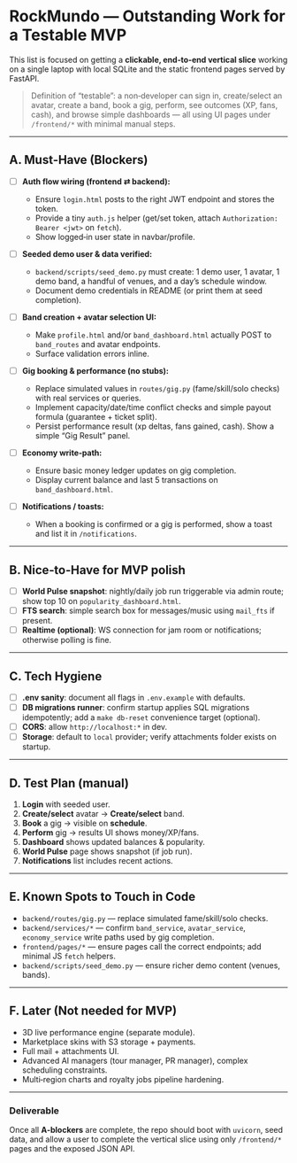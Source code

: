 # RockMundo — Outstanding Work for a Testable MVP

This list is focused on getting a **clickable, end‑to‑end vertical slice** working on a single laptop with local SQLite and the static frontend pages served by FastAPI.

> Definition of “testable”: a non‑developer can sign in, create/select an avatar, create a band, book a gig, perform, see outcomes (XP, fans, cash), and browse simple dashboards — all using UI pages under `/frontend/*` with minimal manual steps.

---

## A. Must‑Have (Blockers)

- [ ] **Auth flow wiring (frontend ⇄ backend):**  
  - Ensure `login.html` posts to the right JWT endpoint and stores the token.  
  - Provide a tiny `auth.js` helper (get/set token, attach `Authorization: Bearer <jwt>` on `fetch`).  
  - Show logged‑in user state in navbar/profile.

- [ ] **Seeded demo user & data verified:**  
  - `backend/scripts/seed_demo.py` must create: 1 demo user, 1 avatar, 1 demo band, a handful of venues, and a day’s schedule window.  
  - Document demo credentials in README (or print them at seed completion).

- [ ] **Band creation + avatar selection UI:**  
  - Make `profile.html` and/or `band_dashboard.html` actually POST to `band_routes` and avatar endpoints.  
  - Surface validation errors inline.

- [ ] **Gig booking & performance (no stubs):**  
  - Replace simulated values in `routes/gig.py` (fame/skill/solo checks) with real services or queries.  
  - Implement capacity/date/time conflict checks and simple payout formula (guarantee + ticket split).  
  - Persist performance result (xp deltas, fans gained, cash). Show a simple “Gig Result” panel.

- [ ] **Economy write‑path:**  
  - Ensure basic money ledger updates on gig completion.  
  - Display current balance and last 5 transactions on `band_dashboard.html`.

- [ ] **Notifications / toasts:**  
  - When a booking is confirmed or a gig is performed, show a toast and list it in `/notifications`.

---

## B. Nice‑to‑Have for MVP polish

- [ ] **World Pulse snapshot**: nightly/daily job run triggerable via admin route; show top 10 on `popularity_dashboard.html`.
- [ ] **FTS search**: simple search box for messages/music using `mail_fts` if present.
- [ ] **Realtime (optional)**: WS connection for jam room or notifications; otherwise polling is fine.

---

## C. Tech Hygiene

- [ ] **.env sanity**: document all flags in `.env.example` with defaults.
- [ ] **DB migrations runner**: confirm startup applies SQL migrations idempotently; add a `make db-reset` convenience target (optional).  
- [ ] **CORS**: allow `http://localhost:*` in dev.  
- [ ] **Storage**: default to `local` provider; verify attachments folder exists on startup.

---

## D. Test Plan (manual)

1. **Login** with seeded user.  
2. **Create/select** avatar → **Create/select** band.  
3. **Book** a gig → visible on **schedule**.  
4. **Perform** gig → results UI shows money/XP/fans.  
5. **Dashboard** shows updated balances & popularity.  
6. **World Pulse** page shows snapshot (if job run).  
7. **Notifications** list includes recent actions.

---

## E. Known Spots to Touch in Code

- `backend/routes/gig.py` — replace simulated fame/skill/solo checks.  
- `backend/services/*` — confirm `band_service`, `avatar_service`, `economy_service` write paths used by gig completion.  
- `frontend/pages/*` — ensure pages call the correct endpoints; add minimal JS `fetch` helpers.  
- `backend/scripts/seed_demo.py` — ensure richer demo content (venues, bands).

---

## F. Later (Not needed for MVP)

- 3D live performance engine (separate module).  
- Marketplace skins with S3 storage + payments.  
- Full mail + attachments UI.  
- Advanced AI managers (tour manager, PR manager), complex scheduling constraints.  
- Multi‑region charts and royalty jobs pipeline hardening.

---

### Deliverable

Once all **A‑blockers** are complete, the repo should boot with `uvicorn`, seed data, and allow a user to complete the vertical slice using only `/frontend/*` pages and the exposed JSON API.
